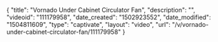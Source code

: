 {
    "title": "Vornado Under Cabinet Circulator Fan",
    "description": "",
    "videoid": "111179958",
    "date_created": "1502923552",
    "date_modified": "1504811609",
    "type": "captivate",
    "layout": "video",
    "url": "\/v\/vornado-under-cabinet-circulator-fan\/111179958"
}
